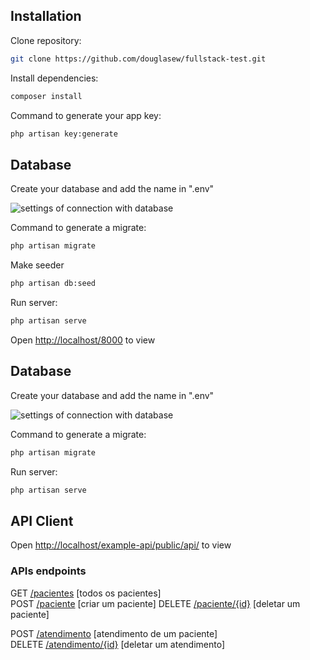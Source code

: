 ## Installation

Clone repository:
```sh
git clone https://github.com/douglasew/fullstack-test.git
```
Install dependencies:
```sh
composer install
```
Command to generate your app key:
```sh
php artisan key:generate
```
## Database
Create your database and add the name in ".env"

![settings of connection with database](https://cdn.discordapp.com/attachments/331545069423165440/845492439191126047/unknown.png)

Command to generate a migrate:
```sh
php artisan migrate
```
Make seeder
```sh
php artisan db:seed
```
Run server:
```sh
php artisan serve
```
Open [http://localhost/8000](http://localhost/example-api/public/api/) to view

## Database
Create your database and add the name in ".env"

![settings of connection with database](https://cdn.discordapp.com/attachments/331545069423165440/845492439191126047/unknown.png)

Command to generate a migrate:
```sh
php artisan migrate
```
Run server:
```sh
php artisan serve
```
## API Client
Open [http://localhost/example-api/public/api/](http://localhost/example-api/public/api/) to view

### APIs endpoints

GET  [/pacientes](http://localhost/example-api/public/api/clientes)  [todos os pacientes]  
POST  [/paciente](http://localhost/example-api/public/api/cliente)  [criar um paciente]
DELETE  [/paciente/{id}](http://localhost/example-api/public/api/clientes/id)  [deletar um paciente]

POST  [/atendimento](http://localhost/example-api/public/api/clientes/id)  [atendimento de um paciente]  
DELETE  [/atendimento/{id}](http://localhost/example-api/public/api/clientes/id)  [deletar um atendimento]

